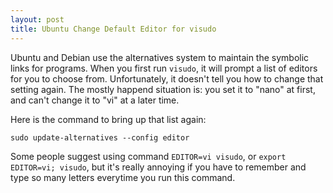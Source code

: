 ```yaml
---
layout: post
title: Ubuntu Change Default Editor for visudo
---
```

Ubuntu and Debian use the alternatives system to maintain the symbolic links for programs. When you first run `visudo`, it will prompt a list of editors for you to choose from. Unfortunately, it doesn't tell you how to change that setting again. The mostly happend situation is: you set it to "nano" at first, and can't change it to "vi" at a later time.

Here is the command to bring up that list again:

    sudo update-alternatives --config editor

Some people suggest using command `EDITOR=vi visudo`, or `export EDITOR=vi; visudo`, but it's really annoying if you have to remember and type so many letters everytime you run this command.

